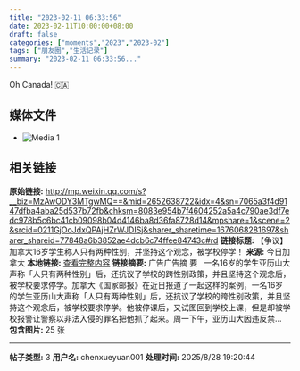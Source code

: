 ```yaml
---
title: "2023-02-11 06:33:56"
date: 2023-02-11T10:00:00+08:00
draft: false
categories: ["moments","2023","2023-02"]
tags: ["朋友圈","生活记录"]
summary: "2023-02-11 06:33:56..."
---
```


Oh Canada! 🇨🇦

## 媒体文件

- ![Media 1](/Moments/photos/2023-02-11/202302110633560.jpg)

## 相关链接

**原始链接:** http://mp.weixin.qq.com/s?__biz=MzAwODY3MTgwMQ==&mid=2652638722&idx=4&sn=7065a3f4d9147dfba4aba25d537b72fb&chksm=8083e954b7f4604252a5a4c790ae3df7edc978b5c6bc41cb09098b04d4146ba8d36fa8728d14&mpshare=1&scene=2&srcid=0211GjOoJdxQPAjHZrWJDISj&sharer_sharetime=1676068281697&sharer_shareid=77848a6b3852ae4dcb6c74ffee84743c#rd
**链接标题:** 【争议】加拿大16岁学生称人只有两种性别，并坚持这个观念，被学校停学！
**来源:** 今日加拿大
**本地链接:** [查看完整内容](/link_content/2023/02/2023-02-11/link_content/)
**链接摘要:** 广告广告摘 要   一名16岁的学生亚历山大声称「人只有两种性别」后，还抗议了学校的跨性别政策，并且坚持这个观念后，被学校要求停学。加拿大《国家邮报》在近日报道了一起这样的案例，一名16岁的学生亚历山大声称「人只有两种性别」后，还抗议了学校的跨性别政策，并且坚持这个观念后，被学校要求停学。他被停课后，又试图回到学校上课，但是却被学校报警让警察以非法入侵的罪名把他抓了起来。周一下午，亚历山大因违反禁...
**包含图片:** 25 张

---

**帖子类型:** 3
**用户名:** chenxueyuan001
**处理时间:** 2025/8/28 19:20:44